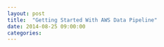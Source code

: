 ```yaml
---
layout: post
title:  "Getting Started With AWS Data Pipeline"
date: 2014-08-25 09:00:00
categories:
---
```

